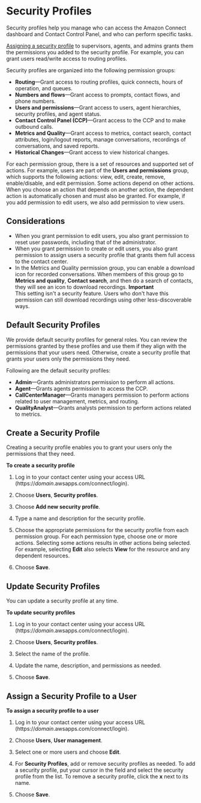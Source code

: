 # Security Profiles<a name="connect-security-profiles"></a>

Security profiles help you manage who can access the Amazon Connect dashboard and Contact Control Panel, and who can perform specific tasks\. 

[Assigning a security profile](#assign-security-profile) to supervisors, agents, and admins grants them the permissions you added to the security profile\. For example, you can grant users read/write access to routing profiles\.

Security profiles are organized into the following permission groups:
+ **Routing**—Grant access to routing profiles, quick connects, hours of operation, and queues\.
+ **Numbers and flows**—Grant access to prompts, contact flows, and phone numbers\.
+ **Users and permissions**—Grant access to users, agent hierarchies, security profiles, and agent status\.
+ **Contact Control Panel \(CCP\)**—Grant access to the CCP and to make outbound calls\.
+ **Metrics and Quality**—Grant access to metrics, contact search, contact attributes, login/logout reports, manage conversations, recordings of conversations, and saved reports\.
+ **Historical Changes**—Grant access to view historical changes\.

For each permission group, there is a set of resources and supported set of actions\. For example, users are part of the **Users and permissions** group, which supports the following actions: view, edit, create, remove, enable/disable, and edit permission\. Some actions depend on other actions\. When you choose an action that depends on another action, the dependent action is automatically chosen and must also be granted\. For example, if you add permission to edit users, we also add permission to view users\.

## Considerations<a name="considerations"></a>
+ When you grant permission to edit users, you also grant permission to reset user passwords, including that of the administrator\.
+ When you grant permission to create or edit users, you also grant permission to assign users a security profile that grants them full access to the contact center\.
+ In the Metrics and Quality permission group, you can enable a download icon for recorded conversations\. When members of this group go to **Metrics and quality**, **Contact search**, and then do a search of contacts, they will see an icon to download recordings\. 
**Important**  
This setting isn't a security feature\. Users who don't have this permission can still download recordings using other less\-discoverable ways\.

## Default Security Profiles<a name="default-security-profiles"></a>

We provide default security profiles for general roles\. You can review the permissions granted by these profiles and use them if they align with the permissions that your users need\. Otherwise, create a security profile that grants your users only the permissions they need\.

Following are the default security profiles:
+ **Admin**—Grants administrators permission to perform all actions\.
+ **Agent**—Grants agents permission to access the CCP\.
+ **CallCenterManager**—Grants managers permission to perform actions related to user management, metrics, and routing\.
+ **QualityAnalyst**—Grants analysts permission to perform actions related to metrics\.

## Create a Security Profile<a name="create-security-profile"></a>

Creating a security profile enables you to grant your users only the permissions that they need\.

**To create a security profile**

1. Log in to your contact center using your access URL \(https://*domain*\.awsapps\.com/connect/login\)\.

1. Choose **Users**, **Security profiles**\.

1. Choose **Add new security profile**\.

1. Type a name and description for the security profile\.

1. Choose the appropriate permissions for the security profile from each permission group\. For each permission type, choose one or more actions\. Selecting some actions results in other actions being selected\. For example, selecting **Edit** also selects **View** for the resource and any dependent resources\.

1. Choose **Save**\.

## Update Security Profiles<a name="update-security-profiles"></a>

You can update a security profile at any time\.

**To update security profiles**

1. Log in to your contact center using your access URL \(https://*domain*\.awsapps\.com/connect/login\)\.

1. Choose **Users**, **Security profiles**\.

1. Select the name of the profile\.

1. Update the name, description, and permissions as needed\.

1. Choose **Save**\.

## Assign a Security Profile to a User<a name="assign-security-profile"></a>

**To assign a security profile to a user**

1. Log in to your contact center using your access URL \(https://*domain*\.awsapps\.com/connect/login\)\.

1. Choose **Users**, **User management**\.

1. Select one or more users and choose **Edit**\.

1. For **Security Profiles**, add or remove security profiles as needed\. To add a security profile, put your cursor in the field and select the security profile from the list\. To remove a security profile, click the **x** next to its name\. 

1. Choose **Save**\.